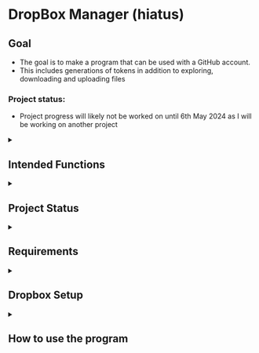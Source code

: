 # DropBox Manager (hiatus)
## Goal
- The goal is to make a program that can be used with a GitHub account.
- This includes generations of tokens in addition to exploring, downloading and uploading files
### Project status:
- Project progress will likely not be worked on until 6th May 2024 as I will be working on another project

<details>
  <summary><h2>Intended Functions</h2></summary>

  - This will include ways to:
    - Open a JSON file to get token information
    - Generate tokens
    - Access and display directories of the GitHub account
    - Upload and Download Files on DropBox

</details>
<details>
  <summary><h2>Project Status</h2></summary>

  - Completed
    - Opening JSON token and outputting JSON token
    - Generating Refresh Token
    - Generating Access Token
    - Download of files (through filepath)
  - Currently Working on
    - Feature Manual
  - Working on Next:
    - Printing to console: Directory files and folders, Dropbox file ID
    - Upload of files

</details>
<details>
  <summary><h2>Requirements</h2></summary>
  - Visual Studio package: Newtonsoft.Json
    - Will allow for token json to be read
</details>

<details>
<summary><h2>Dropbox Setup</h2></summary>

- Need to create app to have access:
  - Create app: 
    - [Dropbox Developer Apps](https://www.dropbox.com/developers/apps)
  - Select options for app:
    - <img src="https://github.com/TurnTheKeys/DropBox-Manager/assets/166112225/9e465618-e614-4f48-a4ef-5ba0621d0834" width="400">
- Modify permissions:
  - Click the permissions heading:
    - <img src="https://github.com/TurnTheKeys/DropBox-Manager/assets/166112225/2042b740-d35f-48e6-a0df-308e56d8c65d" width="300">
  - Tick these boxes:
    - <img src="https://github.com/TurnTheKeys/DropBox-Manager/assets/166112225/8331ff01-c86a-4da8-a21f-35b1c91a7a3c" width="400">
    - files.metadata.write
    - files.content.write
    - files.content.read
- Record these key information somewhere (e.g. notepad) from the Settings header:
  - App Key
  - App Secret
- Generate token to allow the app access in the application:
  - Enter: `https://www.dropbox.com/oauth2/authorize?client_id=<APP_KEY>&token_access_type=offline&response_type=code`
  - Replace the `<APP_KEY>` with the app key generated when creating the app
  - Click 'Allow'
  - Record the access code

</details>
<details>
  <summary><h2>How to use the program</h2></summary>
  
  - This section will explain how to use the program
  - <img src="https://github.com/TurnTheKeys/DropBox-Manager/assets/166112225/05afc811-c511-4d92-b378-5391367090c8" width="400">

  <details>
    <summary>1) Upload Refresh Token</summary>
    
  - This function allows for the user to add a filepath to the console to the json that contains the refresh token.
  - Once a filepath has been added, it will show if the json has been successfully read. 
    - If successful, an access token will also be generated so that files can be uploaded and downloaded from DropBox.
      - This will print out the expiry time of the new access token
        - `The expiry time for your new access token is: 28/06/2024 1:40:00 PM`
        - `The access token was succesfully generated.`
    - If unsuccessful, the program will recommend generating a new refresh token (option 2 of the menu).
      - `The token was unable to be retrieved. If you would like like, you can select option 2, to generate the token.` 
  </details>
<details>
  <summary>3) Generate new access token from refresh token</summary>
  
- This function allows for a new access token to be generated using a given refresh token.
- If the access token could not be generated it will print:
  - `The access token was unsuccesfully generated.`
  - This could be because a refresh token hasn't been given yet.
- If the access token could be generated it will print:
  - `The expiry time for your new access token is: 28/06/2024 1:40:00 PM`
  - `The access token was succesfully generated.`
</details>

  
</details>

